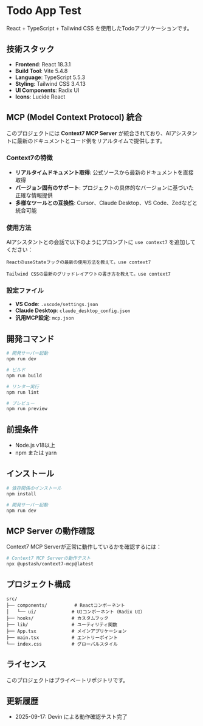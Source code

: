 # Todo App Test

React + TypeScript + Tailwind CSS を使用したTodoアプリケーションです。

## 技術スタック

- **Frontend**: React 18.3.1
- **Build Tool**: Vite 5.4.8
- **Language**: TypeScript 5.5.3
- **Styling**: Tailwind CSS 3.4.13
- **UI Components**: Radix UI
- **Icons**: Lucide React

## MCP (Model Context Protocol) 統合

このプロジェクトには **Context7 MCP Server** が統合されており、AIアシスタントに最新のドキュメントとコード例をリアルタイムで提供します。

### Context7の特徴

- **リアルタイムドキュメント取得**: 公式ソースから最新のドキュメントを直接取得
- **バージョン固有のサポート**: プロジェクトの具体的なバージョンに基づいた正確な情報提供
- **多様なツールとの互換性**: Cursor、Claude Desktop、VS Code、Zedなどと統合可能

### 使用方法

AIアシスタントとの会話で以下のようにプロンプトに `use context7` を追加してください：

```
ReactのuseStateフックの最新の使用方法を教えて。use context7
```

```
Tailwind CSSの最新のグリッドレイアウトの書き方を教えて。use context7
```

### 設定ファイル

- **VS Code**: `.vscode/settings.json`
- **Claude Desktop**: `claude_desktop_config.json`
- **汎用MCP設定**: `mcp.json`

## 開発コマンド

```bash
# 開発サーバー起動
npm run dev

# ビルド
npm run build

# リンター実行
npm run lint

# プレビュー
npm run preview
```

## 前提条件

- Node.js v18以上
- npm または yarn

## インストール

```bash
# 依存関係のインストール
npm install

# 開発サーバー起動
npm run dev
```

## MCP Server の動作確認

Context7 MCP Serverが正常に動作しているかを確認するには：

```bash
# Context7 MCP Serverの動作テスト
npx @upstash/context7-mcp@latest
```

## プロジェクト構成

```
src/
├── components/          # Reactコンポーネント
│   └── ui/             # UIコンポーネント（Radix UI）
├── hooks/              # カスタムフック
├── lib/                # ユーティリティ関数
├── App.tsx             # メインアプリケーション
├── main.tsx            # エントリーポイント
└── index.css           # グローバルスタイル
```

## ライセンス

このプロジェクトはプライベートリポジトリです。

## 更新履歴

- 2025-09-17: Devin による動作確認テスト完了
